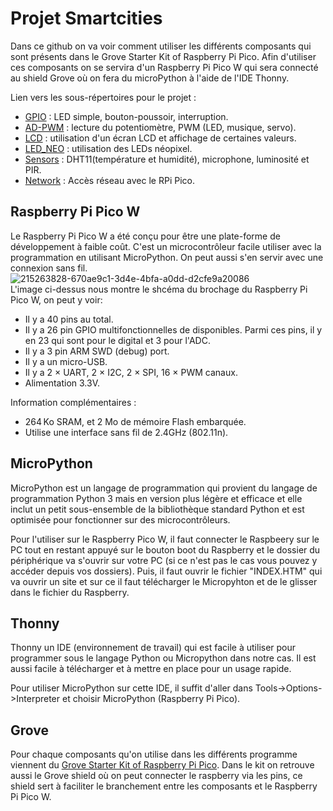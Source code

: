 # Projet Smartcities
Dans ce github on va voir comment utiliser les différents composants qui sont présents dans le Grove Starter Kit of Raspberry Pi Pico. Afin d'utiliser ces composants on se servira d'un Raspberry Pi Pico W qui sera connecté au shield Grove où on fera du microPython à l'aide de l'IDE Thonny.

Lien vers les sous-répertoires pour le projet :                                                                                                                                 
- [GPIO](GPIO) : LED simple, bouton-poussoir, interruption.                                                                                        
- [AD-PWM](AD-PWM) : lecture du potentiomètre, PWM (LED, musique, servo).                                                                           
- [LCD](LCD) : utilisation d'un écran LCD et affichage de certaines valeurs.                                              
- [LED_NEO](LED_NEO) : utilisation des LEDs néopixel.                                     
- [Sensors](Sensors) : DHT11(température et humidité), microphone, luminosité et PIR.                                              
- [Network](Network) : Accès réseau avec le RPi Pico.   

## Raspberry Pi Pico W                                                                                                                                                         
Le Raspberry Pi Pico W a été conçu pour être une plate-forme de développement à faible coût. C'est un microcontrôleur facile utiliser avec la programmation en utilisant MicroPython. On peut aussi s'en servir avec une connexion sans fil.
![215263828-670ae9c1-3d4e-4bfa-a0dd-d2cfe9a20086](https://user-images.githubusercontent.com/124890653/222923816-5105b172-7b77-4d11-bca6-92ee978b5715.png)                                                                                               
L'image ci-dessus nous montre le shcéma du brochage du Raspberry Pi Pico W, on peut y voir:
- Il y a 40 pins au total.                                                
- Il y a 26 pin GPIO multifonctionnelles de disponibles. Parmi ces pins, il y en 23 qui sont pour le digital et 3 pour l'ADC.                                              
- Il y a 3 pin ARM SWD (debug) port.                                     
- Il y a un micro-USB.    
- Il y a 2 × UART, 2 × I2C, 2 × SPI, 16 × PWM canaux.
- Alimentation 3.3V.                                              

Information complémentaires :           
- 264 Ko SRAM, et 2 Mo de mémoire Flash embarquée.                   
- Utilise une interface sans fil de 2.4GHz (802.11n).

## MicroPython                                                                 
MicroPython est un langage de programmation qui provient du langage de programmation Python 3  mais en version plus légère et efficace et elle inclut un petit sous-ensemble de la bibliothèque standard Python et est optimisée pour fonctionner sur des microcontrôleurs.   

Pour l'utiliser sur le Raspberry Pico W, il faut connecter le Raspbeery sur le PC tout en restant appuyé sur le bouton boot du Raspberry et le dossier du périphérique va s'ouvrir sur votre PC (si ce n'est pas le cas vous pouvez y accéder depuis vos dossiers). Puis, il faut ouvrir le fichier "INDEX.HTM" qui va ouvrir un site et sur ce il faut télécharger le Micropyhton et de le glisser dans le fichier du Raspberry.

## Thonny
Thonny un IDE (environnement de travail) qui est facile à utiliser pour programmer sous le langage Python ou Micropython dans notre cas. Il est aussi facile à télécharger et à mettre en place pour un usage rapide.         

Pour utiliser MicroPython sur cette IDE, il suffit d'aller dans Tools->Options->Interpreter et choisir MicroPython (Raspberry Pi Pico).

## Grove 
Pour chaque composants qu'on utilise dans les différents programme viennent  du [Grove Starter Kit of Raspberry Pi Pico](https://www.seeedstudio.com/Grove-Starter-Kit-for-Raspberry-Pi-Pico-p-4851.html). Dans le kit on retrouve aussi le Grove shield où on peut connecter le raspberry via les pins, ce shield sert à faciliter le branchement entre les composants et le Raspberry Pi Pico W.
